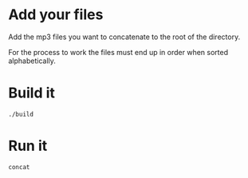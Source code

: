 # Add your files

Add the mp3 files you want to concatenate to the root of the directory.

For the process to work the files must end up in order when sorted
alphabetically.


# Build it
`./build`


# Run it
`concat`

